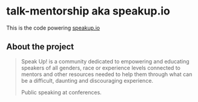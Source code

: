 talk-mentorship aka speakup.io
==============================

This is the code powering [speakup.io](http://speakup.io)

About the project
-----------------

> Speak Up! is a community dedicated to empowering and educating speakers
> of all genders, race or experience levels connected to mentors and other
> resources needed to help them through what can be a difficult, daunting
> and discouraging experience.
>
> Public speaking at conferences.
